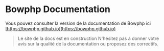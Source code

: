 # Bowphp Documentation

Vous pouvez consulter la version de la documentation de Bowphp ici [https://bowphp.github.io](https://bowphp.github.io)

> Le site de la docs est en construction
> N'hésitez pas à donner votre avis sur la qualité de la documentation ou proposez des correctifs.